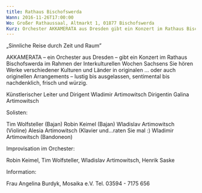 ```yaml
---
title: Rathaus Bischofswerda
Wann: 2016-11-26T17:00:00
Wo: Großer Rathaussaal, Altmarkt 1, 01877 Bischofswerda
Kurz: Orchester AKKAMERATA aus Dresden gibt ein Konzert im Rathaus Bischofswerda im Rahmen der Interkulturellen Wochen Sachsens -  Künstlerischer Leiter und Dirigent Wladimir Artimowitsch
---
```


„Sinnliche Reise durch Zeit und Raum”

AKKAMERATA – ein Orchester aus Dresden – gibt ein Konzert im Rathaus Bischofswerda im Rahmen der Interkulturellen Wochen Sachsens
Sie hören Werke verschiedener Kulturen und Länder in originalen ... oder auch originellen Arrangements – lustig bis ausgelassen, sentimental bis nachdenklich, frisch und würzig.

Künstlerischer Leiter und Dirigent Wladimir Artimowitsch
Dirigentin Galina Artimowitsch

Solisten:

 Tim Wolfsteller (Bajan) 
Robin Keimel (Bajan)
Wladislav Artimowitsch (Violine)
Alesia Artimowitsch (Klavier und…raten Sie mal :)
Wladimir Artimowitsch (Bandoneon)

Improvisation im Orchester:

Robin Keimel, Tim Wolfsteller, Wladislav Artimowitsch, Henrik Saske

Information:
 
Frau Angelina Burdyk, Mosaika e.V.
Tel. 03594 - 7175 656